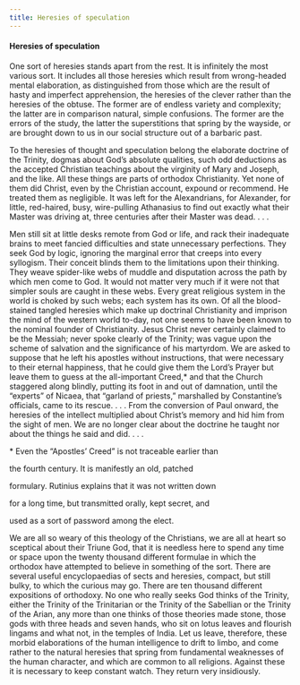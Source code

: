 ```yaml
---
title: Heresies of speculation
---
```

#### Heresies of speculation

One sort of heresies stands apart from the rest. It is infinitely the
most various sort. It includes all those heresies which result from
wrong-headed mental elaboration, as distinguished from those which are
the result of hasty and imperfect apprehension, the heresies of the
clever rather than the heresies of the obtuse. The former are of endless
variety and complexity; the latter are in comparison natural, simple
confusions. The former are the errors of the study, the latter the
superstitions that spring by the wayside, or are brought down to us in
our social structure out of a barbaric past.

To the heresies of thought and speculation belong the elaborate doctrine
of the Trinity, dogmas about God’s absolute qualities, such odd
deductions as the accepted Christian teachings about the virginity of
Mary and Joseph, and the like. All these things are parts of orthodox
Christianity. Yet none of them did Christ, even by the Christian
account, expound or recommend. He treated them as negligible. It was
left for the Alexandrians, for Alexander, for little, red-haired, busy,
wire-pulling Athanasius to find out exactly what their Master was
driving at, three centuries after their Master was dead. . . .

Men still sit at little desks remote from God or life, and rack their
inadequate brains to meet fancied difficulties and state unnecessary
perfections. They seek God by logic, ignoring the marginal error that
creeps into every syllogism. Their conceit blinds them to the
limitations upon their thinking. They weave spider-like webs of muddle
and disputation across the path by which men come to God. It would not
matter very much if it were not that simpler souls are caught in these
webs. Every great religious system in the world is choked by such webs;
each system has its own. Of all the blood-stained tangled heresies which
make up doctrinal Christianity and imprison the mind of the western
world to-day, not one seems to have been known to the nominal founder of
Christianity. Jesus Christ never certainly claimed to be the Messiah;
never spoke clearly of the Trinity; was vague upon the scheme of
salvation and the significance of his martyrdom. We are asked to suppose
that he left his apostles without instructions, that were necessary to
their eternal happiness, that he could give them the Lord’s Prayer but
leave them to guess at the all-important Creed,\* and that the Church
staggered along blindly, putting its foot in and out of damnation, until
the “experts” of Nicaea, that “garland of priests,” marshalled by
Constantine’s officials, came to its rescue. . . . From the conversion
of Paul onward, the heresies of the intellect multiplied about Christ’s
memory and hid him from the sight of men. We are no longer clear about
the doctrine he taught nor about the things he said and did. . . .

\* Even the “Apostles’ Creed” is not traceable earlier than

the fourth century. It is manifestly an old, patched

formulary. Rutinius explains that it was not written down

for a long time, but transmitted orally, kept secret, and

used as a sort of password among the elect.

We are all so weary of this theology of the Christians, we are all at
heart so sceptical about their Triune God, that it is needless here to
spend any time or space upon the twenty thousand different formulae in
which the orthodox have attempted to believe in something of the sort.
There are several useful encyclopaedias of sects and heresies, compact,
but still bulky, to which the curious may go. There are ten thousand
different expositions of orthodoxy. No one who really seeks God thinks
of the Trinity, either the Trinity of the Trinitarian or the Trinity of
the Sabellian or the Trinity of the Arian, any more than one thinks of
those theories made stone, those gods with three heads and seven hands,
who sit on lotus leaves and flourish lingams and what not, in the
temples of India. Let us leave, therefore, these morbid elaborations of
the human intelligence to drift to limbo, and come rather to the natural
heresies that spring from fundamental weaknesses of the human character,
and which are common to all religions. Against these it is necessary to
keep constant watch. They return very insidiously.
